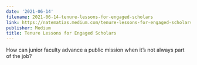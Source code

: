 ```yaml
---
date: '2021-06-14'
filename: 2021-06-14-tenure-lessons-for-engaged-scholars
link: https://natematias.medium.com/tenure-lessons-for-engaged-scholars-6fe0b1a6745?source=rss-61f90df70e11------2
publisher: Medium
title: Tenure Lessons for Engaged Scholars
---
```


How can junior faculty advance a public mission when it’s not always part of the job?